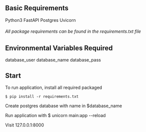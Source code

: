 ## Basic Requirements
Python3
FastAPI
Postgres
Uvicorn

###### All package requirements can be found in the requirements.txt file

## Environmental Variables Required
database_user
database_name
database_pass

## Start
To run application, install all required packaged

	$ pip install -r requirements.txt

Create postgres database with name in $database_name

Run application with
	$ unicorn main:app --reload

Visit 127.0.0.1:8000
